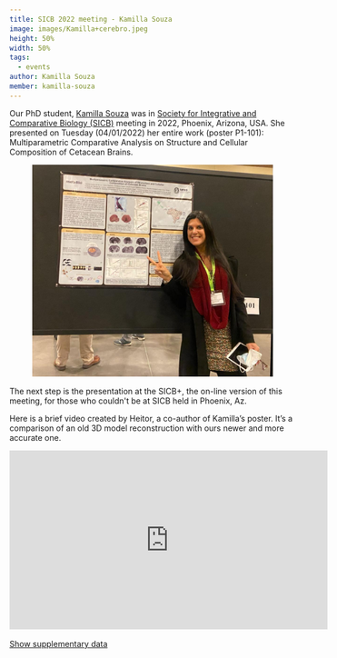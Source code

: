 ```yaml
---
title: SICB 2022 meeting - Kamilla Souza
image: images/Kamilla+cerebro.jpeg
height: 50%
width: 50%
tags:
  - events
author: Kamilla Souza
member: kamilla-souza
---
```

Our PhD student, [Kamilla Souza](kamilla-souza) was in [Society for Integrative and Comparative Biology (SICB)](https://burkclients.com/sicb/meetings/2022/site/) meeting in 2022, Phoenix, Arizona, USA. She presented on Tuesday (04/01/2022) her entire work (poster P1-101): Multiparametric Comparative Analysis on Structure and Cellular Composition of Cetacean Brains.

<figure class="figure">
  <a class="fix_image">
    <img
      src="/images/kamilla_poster.jpeg"
      style="{{ img }}"
      loading="lazy"
      style="width: 560px;"
    />
    </a>
</figure>
<p>
  The next step is the presentation at the SICB+, the on-line version of this meeting, for those who couldn't be at SICB held in Phoenix, Az.
</p>
<p>
Here is a brief video created by Heitor, a co-author of Kamilla’s poster. It’s a comparison of an old 3D model reconstruction with ours newer and more accurate one.
</p>

<iframe width="560" height="315" src="https://www.youtube.com/embed/-C1S_U01IgI" title="YouTube video player" frameborder="0" allow="accelerometer; autoplay; clipboard-write; encrypted-media; gyroscope; picture-in-picture" allowfullscreen></iframe>

<script type="text/javascript">
    function showHide() {
    var x = document.getElementById('loadingImage');
    if (x.style.display == 'none') {
        x.style.display = 'block';
    } else {
        x.style.display = 'none';
    }
}
</script>

<a href="javascript:void(0)" onclick="showHide()">Show supplementary data</a>


  <div id="loadingImage" style="display:none">
  {% include gallery.html

image1="images/UniversalRule+Cet.jpeg" link1="https://pubmed.ncbi.nlm.nih.gov/26138976/" tooltip1="Mota & Herculano-Houzel 2015"

image2="images/MetodosComparacao.jpeg" tooltip2="Blue: old method; Pink: new method" %}
  <br>
    <div class="" text-align="justify" text-justify="inter-word">
      <p>
    Cortices in land mammals follow a universal scaling rule. Cetaceans follow a similar rule, which in the old method (light-blue data points on the right side image) appeared to be offset from land mammals in general and artiodactyl in particular.
       </p>
    </div>
  </div>
